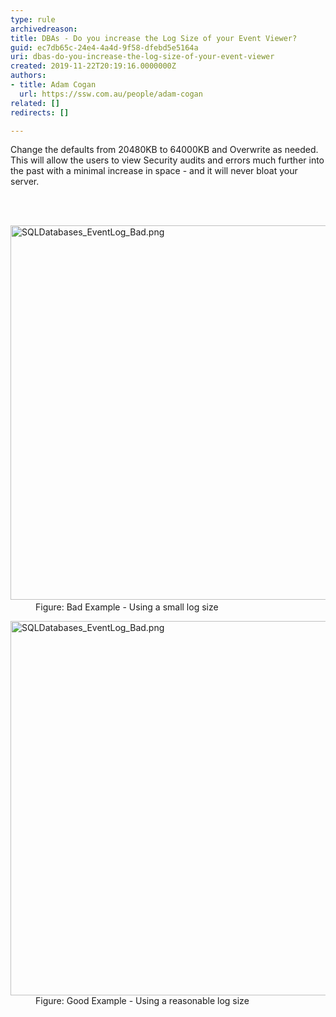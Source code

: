 ```yaml
---
type: rule
archivedreason: 
title: DBAs - Do you increase the Log Size of your Event Viewer?
guid: ec7db65c-24e4-4a4d-9f58-dfebd5e5164a
uri: dbas-do-you-increase-the-log-size-of-your-event-viewer
created: 2019-11-22T20:19:16.0000000Z
authors:
- title: Adam Cogan
  url: https://ssw.com.au/people/adam-cogan
related: []
redirects: []

---
```



<p class="ssw15-rteElement-P">​Change the defaults from 20480KB&#160;to 64000KB and Overwrite as needed. This will allow the users to view Security audits and errors much further into the past with a minimal increase in space - and it will never bloat your server.​<br></p>
<br><excerpt class='endintro'></excerpt><br>
<dl class="badImage"><dt>​<img src="/PublishingImages/EventViewer_BadSmallLogSize.png" alt="SQLDatabases_EventLog_Bad.png" style="width&#58;665px;height&#58;599px;" /><br></dt><dd>Figure&#58; Bad Example - Using a small log size<br></dd></dl><dl class="goodImage"><dt><img src="/PublishingImages/EventViewer_GoodReasonableLogSize.png" alt="SQLDatabases_EventLog_Bad.png" style="width&#58;665px;height&#58;599px;" /><br></dt><dd>Figure&#58;&#160;Good Example - Using a ​reasonable log size<br></dd></dl>


